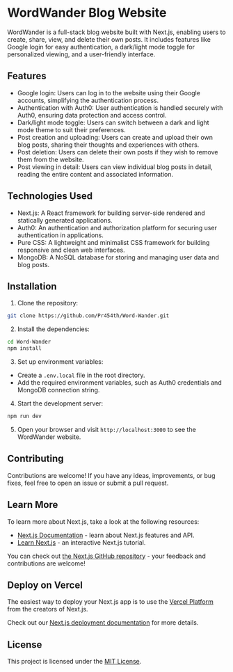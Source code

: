 # WordWander Blog Website

WordWander is a full-stack blog website built with Next.js, enabling users to create, share, view, and delete their own posts. It includes features like Google login for easy authentication, a dark/light mode toggle for personalized viewing, and a user-friendly interface.

## Features

- Google login: Users can log in to the website using their Google accounts, simplifying the authentication process.
- Authentication with Auth0: User authentication is handled securely with Auth0, ensuring data protection and access control.
- Dark/light mode toggle: Users can switch between a dark and light mode theme to suit their preferences.
- Post creation and uploading: Users can create and upload their own blog posts, sharing their thoughts and experiences with others.
- Post deletion: Users can delete their own posts if they wish to remove them from the website.
- Post viewing in detail: Users can view individual blog posts in detail, reading the entire content and associated information.

## Technologies Used

- Next.js: A React framework for building server-side rendered and statically generated applications.
- Auth0: An authentication and authorization platform for securing user authentication in applications.
- Pure CSS: A lightweight and minimalist CSS framework for building responsive and clean web interfaces.
- MongoDB: A NoSQL database for storing and managing user data and blog posts.

## Installation

1. Clone the repository:

```bash
git clone https://github.com/Pr454th/Word-Wander.git
```

2. Install the dependencies:

```bash
cd Word-Wander
npm install
```

3. Set up environment variables:

- Create a `.env.local` file in the root directory.
- Add the required environment variables, such as Auth0 credentials and MongoDB connection string.

4. Start the development server:

```bash
npm run dev
```

5. Open your browser and visit `http://localhost:3000` to see the WordWander website.

## Contributing

Contributions are welcome! If you have any ideas, improvements, or bug fixes, feel free to open an issue or submit a pull request.

## Learn More

To learn more about Next.js, take a look at the following resources:

- [Next.js Documentation](https://nextjs.org/docs) - learn about Next.js features and API.
- [Learn Next.js](https://nextjs.org/learn) - an interactive Next.js tutorial.

You can check out [the Next.js GitHub repository](https://github.com/vercel/next.js/) - your feedback and contributions are welcome!

## Deploy on Vercel

The easiest way to deploy your Next.js app is to use the [Vercel Platform](https://vercel.com/new?utm_medium=default-template&filter=next.js&utm_source=create-next-app&utm_campaign=create-next-app-readme) from the creators of Next.js.

Check out our [Next.js deployment documentation](https://nextjs.org/docs/deployment) for more details.

## License

This project is licensed under the [MIT License](LICENSE).
